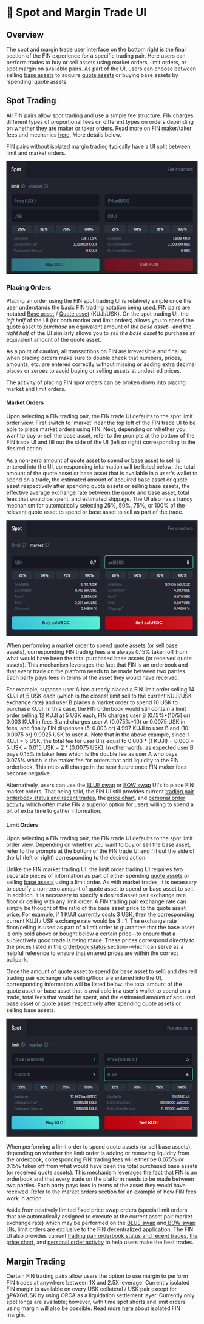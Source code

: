 # 📱 Spot and Margin Trade UI

## Overview

The spot and margin trade user interface on the bottom right is the final section of the FIN experience for a specific trading pair. Here users can perform trades to buy or sell assets using market orders, limit orders, or spot margin on available pairs. As part of the UI, users can choose between selling [base assets](../#fin-trading-pair-notation) to acquire [quote assets](../#fin-trading-pair-notation) or buying base assets by 'spending' quote assets.

## Spot Trading

All FIN pairs allow spot trading and use a simple fee structure. FIN charges different types of proportional fees on different types on orders depending on whether they are maker or taker orders. Read more on FIN maker/taker fees and mechanics [here](../orderbook-status-and-recent-trades.md#recent-trading-activity). More details below.&#x20;

FIN pairs without isolated margin trading typically have a UI split between limit and market orders.

&#x20;                                 ![](<../../../../.gitbook/assets/image (22).png>)

### Placing Orders

Placing an order using the FIN spot trading UI is relatively simple once the user understands the basic FIN trading notation being used. FIN pairs are notated [Base asset](../#fin-trading-pair-notation) / [Quote asset](../#fin-trading-pair-notation) (KUJI/USK). On the spot trading UI, the _left half_ of the UI (for both market and limit orders) allows you to spend  the quote asset to _purchase_ an equivalent amount of _the base asset_--and the _right half_ of the UI similarly allows you to _sell the base asset_ to purchase an equivalent amount of the quote asset.

As a point of caution, all transactions on FIN are irreversible and final so when placing orders make sure to double check that numbers, prices, amounts, etc. are entered correctly without missing or adding extra decimal places or zeroes to avoid buying or selling assets at undesired prices.&#x20;

The activity of placing FIN spot orders can be broken down into placing market and limit orders.

#### Market Orders

Upon selecting a FIN trading pair, the FIN trade UI defaults to the spot limit order view. First switch to 'market' near the top left of the FIN trade UI to be able to place market orders using FIN. Next, depending on whether you want to buy or sell the base asset, refer to the prompts at the bottom of the FIN trade UI and fill out the side of the UI (left or right) corresponding to the desired action.

&#x20;As a non-zero amount of [quote asset](../#fin-trading-pair-notation) to spend or [base asset](../#fin-trading-pair-notation) to sell is entered into the UI, corresponding information will be listed below: the total amount of the quote asset or base asset that is available in a user's wallet to spend on a trade, the estimated amount of acquired base asset or quote asset respectively after spending quote assets or selling base assets, the effective average exchange rate between the quote and base asset, total fees that would be spent, and estimated slippage. The UI also has a handy mechanism for automatically selecting 25%, 50%, 75%, or 100% of the relevant quote asset to spend or base asset to sell as part of the trade.&#x20;

&#x20;                                             ![](<../../../../.gitbook/assets/image (19).png>)

When performing a market order to spend quote assets (or sell base assets), corresponding FIN trading fees are always 0.15% taken off from what would have been the total purchased base assets (or received quote assets). This mechanism leverages the fact that FIN is an orderbook and that every trade on the platform needs to be made between two parties. Each party pays fees in terms of the asset they would have received.

For example, suppose user A has already placed a FIN limit order selling 14 KUJI at 5 USK each (which is the closest limit sell to the current KUJI/USK exchange rate) and user B places a market order to spend 10 USK to purchase KUJI. In this case, the FIN orderbook would still contain a limit order selling 12 KUJI at 5 USK each, FIN charges user B (0.15%\*\[10/5] or) 0.003 KUJI in fees B and charges user A (0.075%\*10) or 0.0075 USK in fees, and finally FIN dispenses (5-0.003 or) 4.997 KUJI to user B and (10-0.0075 or) 9.9925 USK to user A. Note that in the above example, since 1 KUJI = 5 USK, the total fee for user B is equal to 0.003 \* (1 KUJI) = 0.003 \* 5 USK = 0.015 USK = 2 \* (0.0075 USK). In other words, as expected user B pays 0.15% in taker fees which is the double fee as user A who pays 0.075% which is the maker fee for orders that add liquidity to the FIN orderbook. This ratio will change in the near future once FIN maker fees become negative.

Alternatively, users can use the [BLUE swap](../../../blue/swap.md) or [BOW](../../../bow/swap.md)[ swap](../../../bow/swap.md) UI's to place FIN market orders. That being said, the FIN UI still provides current [trading pair orderbook status and recent trades](../orderbook-status-and-recent-trades.md), the [price chart](../price-chart-and-charting-tools.md), and [personal order activity](../personal-order-activity.md) which often make FIN a superior option for users willing to spend a bit of extra time to gather information.

#### Limit Orders

Upon selecting a FIN trading pair, the FIN trade UI defaults to the spot limit order view. Depending on whether you want to buy or sell the base asset, refer to the prompts at the bottom of the FIN trade UI and fill out the side of the UI (left or right) corresponding to the desired action.

Unlike the FIN market trading UI, the limit order trading UI requires two separate pieces of information as part of either spending [quote assets](../#fin-trading-pair-notation) or selling [base assets](../#fin-trading-pair-notation) using a limit order. As with market trades, it is necessary to specify a non-zero amount of quote asset to spend or base asset to sell. In addition, it is necessary to specify a desired asset pair exchange rate floor or ceiling with any limit order. A FIN trading pair exchange rate can simply be thought of the ratio of the base asset price to the quote asset price. For example, if 1 KUJI currently costs 3 USK, then the corresponding current KUJI / USK exchange rate would be  3 : 1. The exchange rate floor/ceiling is used as part of a limit order to guarantee that the base asset is only sold above or bought below a certain price--to ensure that a subjectively good trade is being made. These prices correspond directly to the prices listed in the [orderbook status](../orderbook-status-and-recent-trades.md) section--which can serve as a helpful reference to ensure that entered prices are within the correct ballpark.&#x20;

Once the amount of quote asset to spend (or base asset to sell) and desired trading pair exchange rate ceiling/floor are entered into the UI, corresponding information will be listed below: the total amount of the quote asset or base asset that is available in a user's wallet to spend on a trade, total fees that would be spent, and the estimated amount of acquired base asset or quote asset respectively after spending quote assets or selling base assets.

&#x20;                                                  ![](<../../../../.gitbook/assets/image (15).png>)

When performing a limit order to spend quote assets (or sell base assets), depending on whether the limit order is adding or removing liquidity from the orderbook, corresponding FIN trading fees will either be 0.075% or 0.15% taken off from what would have been the total purchased base assets (or received quote assets). This mechanism leverages the fact that FIN is an orderbook and that every trade on the platform needs to be made between two parties. Each party pays fees in terms of the asset they would have received. Refer to the market orders section for an example of how FIN fees work in action.

Aside from relatively limited fixed price swap orders (special limit orders that are automatically assigned to execute at the current asset pair market exchange rate) which may be performed on the [BLUE swap](../../../blue/swap.md) and[ BOW swap](../../../bow/swap.md) UIs, limit orders are exclusive to the FIN decentralized application. The FIN UI also provides current [trading pair orderbook status and recent trades](../orderbook-status-and-recent-trades.md), [the price chart](../price-chart-and-charting-tools.md), and [personal order activity](../personal-order-activity.md) to help users make the best trades.



## Margin Trading

Certain FIN trading pairs allow users the option to use margin to perform FIN trades at anywhere between 1X and 2.5X leverage. Currently isolated FIN margin is available on every USK collateral / USK pair except for gPAXG/USK by using ORCA as a liquidation settlement layer. Currently only spot longs are available; however, with time spot shorts and limit orders using margin will also be possible. Read more [here](isolated-fin-margin.md) about isolated FIN margin.
